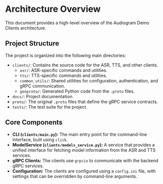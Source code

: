 # Architecture Overview

This document provides a high-level overview of the Audiogram Demo Clients architecture.

## Project Structure

The project is organized into the following main directories:

- `clients/`: Contains the source code for the ASR, TTS, and other clients.
  - `asr/`: ASR-specific commands and utilities.
  - `tts/`: TTS-specific commands and utilities.
  - `common_utils/`: Shared utilities for configuration, authentication, and gRPC communication.
  - `genproto/`: Generated Python code from the `.proto` files.
- `docs/`: Project documentation.
- `proto/`: The original `.proto` files that define the gRPC service contracts.
- `tests/`: The test suite for the project.

## Core Components

- **CLI (`clients/main.py`):** The main entry point for the command-line interface, built using `click`.
- **ModelService (`clients/models_service.py`):** A service that provides a unified interface for fetching model information from the ASR and TTS services.
- **gRPC Clients:** The clients use `grpcio` to communicate with the backend gRPC services.
- **Configuration:** The clients are configured using a `config.ini` file, with settings that can be overridden by command-line arguments.
